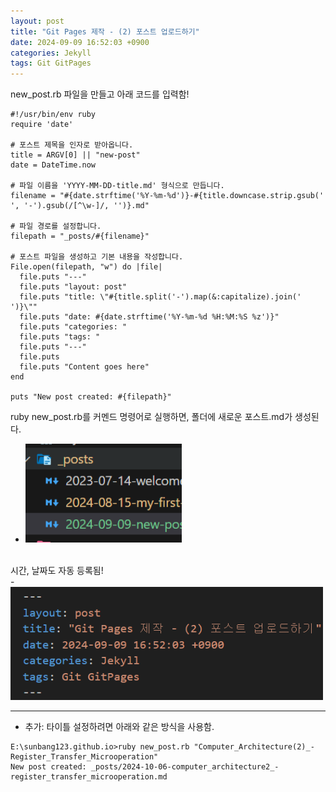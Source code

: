 ```yaml
---
layout: post
title: "Git Pages 제작 - (2) 포스트 업로드하기"
date: 2024-09-09 16:52:03 +0900
categories: Jekyll
tags: Git GitPages
---
```


new_post.rb 파일을 만들고 아래 코드를 입력함!

```
#!/usr/bin/env ruby
require 'date'

# 포스트 제목을 인자로 받아옵니다.
title = ARGV[0] || "new-post"
date = DateTime.now

# 파일 이름을 'YYYY-MM-DD-title.md' 형식으로 만듭니다.
filename = "#{date.strftime('%Y-%m-%d')}-#{title.downcase.strip.gsub(' ', '-').gsub(/[^\w-]/, '')}.md"

# 파일 경로를 설정합니다.
filepath = "_posts/#{filename}"

# 포스트 파일을 생성하고 기본 내용을 작성합니다.
File.open(filepath, "w") do |file|
  file.puts "---"
  file.puts "layout: post"
  file.puts "title: \"#{title.split('-').map(&:capitalize).join(' ')}\""
  file.puts "date: #{date.strftime('%Y-%m-%d %H:%M:%S %z')}"
  file.puts "categories: "
  file.puts "tags: "
  file.puts "---"
  file.puts
  file.puts "Content goes here"
end

puts "New post created: #{filepath}"
```

ruby new_post.rb를 커멘드 명령어로 실행하면, 폴더에 새로운 포스트.md가 생성된다.
- <img src="/post_img/image909.png" width="250px" alt="jekyll new blog cmd">
<br>
시간, 날짜도 자동 등록됨!
<br>
- <img src="/post_img/image909-1.png" width="500px" alt="jekyll new blog cmd">
<br>

* * *
- 추가: 타이틀 설정하려면 아래와 같은 방식을 사용함.

```
E:\sunbang123.github.io>ruby new_post.rb "Computer_Architecture(2)_-Register_Transfer_Microoperation"
New post created: _posts/2024-10-06-computer_architecture2_-register_transfer_microoperation.md
```